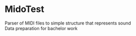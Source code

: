 # MidoTest
Parser of MIDI files to simple structure that represents sound  
Data preparation for bachelor work
